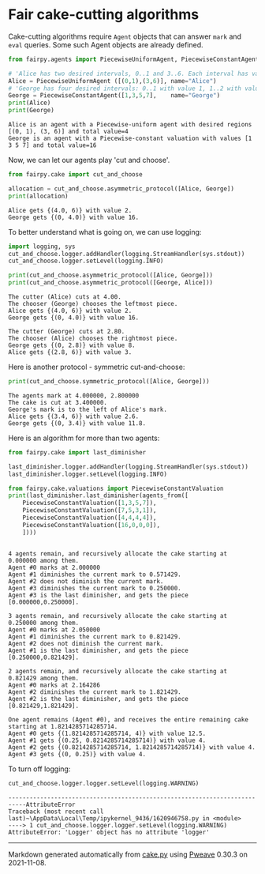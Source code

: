 # Fair cake-cutting algorithms
Cake-cutting algorithms require `Agent` objects that can answer `mark` and `eval` queries.
Some such Agent objects are already defined.


```python
from fairpy.agents import PiecewiseUniformAgent, PiecewiseConstantAgent, agents_from

# 'Alice has two desired intervals, 0..1 and 3..6. Each interval has value 1:
Alice = PiecewiseUniformAgent ([(0,1),(3,6)], name="Alice")   
# 'George has four desired intervals: 0..1 with value 1, 1..2 with value 3, etc:
George = PiecewiseConstantAgent([1,3,5,7],    name="George")  
print(Alice)
print(George)
```

```
Alice is an agent with a Piecewise-uniform agent with desired regions
[(0, 1), (3, 6)] and total value=4
George is an agent with a Piecewise-constant valuation with values [1
3 5 7] and total value=16
```



Now, we can let our agents play 'cut and choose'.


```python
from fairpy.cake import cut_and_choose

allocation = cut_and_choose.asymmetric_protocol([Alice, George])
print(allocation)
```

```
Alice gets {(4.0, 6)} with value 2.
George gets {(0, 4.0)} with value 16.
```



To better understand what is going on, we can use logging:


```python
import logging, sys
cut_and_choose.logger.addHandler(logging.StreamHandler(sys.stdout))
cut_and_choose.logger.setLevel(logging.INFO)

print(cut_and_choose.asymmetric_protocol([Alice, George]))
print(cut_and_choose.asymmetric_protocol([George, Alice]))
```

```
The cutter (Alice) cuts at 4.00.
The chooser (George) chooses the leftmost piece.
Alice gets {(4.0, 6)} with value 2.
George gets {(0, 4.0)} with value 16.

The cutter (George) cuts at 2.80.
The chooser (Alice) chooses the rightmost piece.
George gets {(0, 2.8)} with value 8.
Alice gets {(2.8, 6)} with value 3.
```



Here is another protocol - symmetric cut-and-choose:

```python
print(cut_and_choose.symmetric_protocol([Alice, George]))
```

```
The agents mark at 4.000000, 2.800000
The cake is cut at 3.400000.
George's mark is to the left of Alice's mark.
Alice gets {(3.4, 6)} with value 2.6.
George gets {(0, 3.4)} with value 11.8.
```



Here is an algorithm for more than two agents:


```python
from fairpy.cake import last_diminisher

last_diminisher.logger.addHandler(logging.StreamHandler(sys.stdout))
last_diminisher.logger.setLevel(logging.INFO)

from fairpy.cake.valuations import PiecewiseConstantValuation
print(last_diminisher.last_diminisher(agents_from([
    PiecewiseConstantValuation([1,3,5,7]), 
    PiecewiseConstantValuation([7,5,3,1]),
    PiecewiseConstantValuation([4,4,4,4]),
    PiecewiseConstantValuation([16,0,0,0]),
    ])))
```

```

4 agents remain, and recursively allocate the cake starting at
0.000000 among them.
Agent #0 marks at 2.000000
Agent #1 diminishes the current mark to 0.571429.
Agent #2 does not diminish the current mark.
Agent #3 diminishes the current mark to 0.250000.
Agent #3 is the last diminisher, and gets the piece
[0.000000,0.250000].

3 agents remain, and recursively allocate the cake starting at
0.250000 among them.
Agent #0 marks at 2.050000
Agent #1 diminishes the current mark to 0.821429.
Agent #2 does not diminish the current mark.
Agent #1 is the last diminisher, and gets the piece
[0.250000,0.821429].

2 agents remain, and recursively allocate the cake starting at
0.821429 among them.
Agent #0 marks at 2.164286
Agent #2 diminishes the current mark to 1.821429.
Agent #2 is the last diminisher, and gets the piece
[0.821429,1.821429].

One agent remains (Agent #0), and receives the entire remaining cake
starting at 1.8214285714285714.
Agent #0 gets {(1.8214285714285714, 4)} with value 12.5.
Agent #1 gets {(0.25, 0.8214285714285714)} with value 4.
Agent #2 gets {(0.8214285714285714, 1.8214285714285714)} with value 4.
Agent #3 gets {(0, 0.25)} with value 4.
```



To turn off logging:


```python
cut_and_choose.logger.logger.setLevel(logging.WARNING)
```

```
---------------------------------------------------------------------------AttributeError
Traceback (most recent call
last)~\AppData\Local\Temp/ipykernel_9436/1620946758.py in <module>
----> 1 cut_and_choose.logger.logger.setLevel(logging.WARNING)
AttributeError: 'Logger' object has no attribute 'logger'
```


---
Markdown generated automatically from [cake.py](cake.py) using [Pweave](http://mpastell.com/pweave) 0.30.3 on 2021-11-08.
